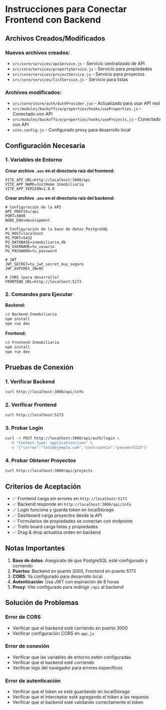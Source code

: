 # Instrucciones para Conectar Frontend con Backend

## Archivos Creados/Modificados

### Nuevos archivos creados:
- `src/core/services/apiService.js` - Servicio centralizado de API
- `src/core/services/propertyService.js` - Servicio para propiedades
- `src/core/services/projectService.js` - Servicio para proyectos
- `src/core/services/listService.js` - Servicio para listas

### Archivos modificados:
- `src/core/store/auth/AuthProvider.jsx` - Actualizado para usar API real
- `src/modules/backoffice/properties/hooks/useProperties.js` - Conectado con API
- `src/modules/backoffice/properties/hooks/useProjects.js` - Conectado con API
- `vite.config.js` - Configurado proxy para desarrollo local

## Configuración Necesaria

### 1. Variables de Entorno

**Crear archivo `.env` en el directorio raíz del frontend:**
```env
VITE_API_URL=http://localhost:3000/api
VITE_APP_NAME=JustHome Inmobiliaria
VITE_APP_VERSION=1.0.0
```

**Crear archivo `.env` en el directorio raíz del backend:**
```env
# Configuración de la API
API_PREFIX=/api
PORT=3000
NODE_ENV=development

# Configuración de la base de datos PostgreSQL
PG_HOST=localhost
PG_PORT=5432
PG_DATABASE=inmobiliaria_db
PG_USERNAME=tu_usuario
PG_PASSWORD=tu_password

# JWT
JWT_SECRET=tu_jwt_secret_muy_seguro
JWT_EXPIRES_IN=8h

# CORS (para desarrollo)
FRONTEND_URL=http://localhost:5173
```

### 2. Comandos para Ejecutar

**Backend:**
```bash
cd Backend-Inmobiliaria
npm install
npm run dev
```

**Frontend:**
```bash
cd Frontend-Inmobiliaria
npm install
npm run dev
```

## Pruebas de Conexión

### 1. Verificar Backend
```bash
curl http://localhost:3000/api/info
```

### 2. Verificar Frontend
```bash
curl http://localhost:5173
```

### 3. Probar Login
```bash
curl -X POST http://localhost:3000/api/auth/login \
  -H "Content-Type: application/json" \
  -d '{"correo":"test@ejemplo.com","contrasenia":"password123"}'
```

### 4. Probar Obtener Proyectos
```bash
curl http://localhost:3000/api/projects
```

## Criterios de Aceptación

- ✅ Frontend carga sin errores en `http://localhost:5173`
- ✅ Backend responde en `http://localhost:3000/api/info`
- ✅ Login funciona y guarda token en localStorage
- ✅ Dashboard carga proyectos desde la API
- ✅ Formularios de propiedades se conectan con endpoints
- ✅ Trello board carga listas y propiedades
- ✅ Drag & drop actualiza orden en backend

## Notas Importantes

1. **Base de datos**: Asegúrate de que PostgreSQL esté configurado y corriendo
2. **Puertos**: Backend en puerto 3000, Frontend en puerto 5173
3. **CORS**: Ya configurado para desarrollo local
4. **Autenticación**: Usa JWT con expiración de 8 horas
5. **Proxy**: Vite configurado para redirigir `/api` al backend

## Solución de Problemas

### Error de CORS
- Verificar que el backend esté corriendo en puerto 3000
- Verificar configuración CORS en `app.js`

### Error de conexión
- Verificar que las variables de entorno estén configuradas
- Verificar que el backend esté corriendo
- Verificar logs del navegador para errores específicos

### Error de autenticación
- Verificar que el token se esté guardando en localStorage
- Verificar que el interceptor esté agregando el token a las requests
- Verificar que el backend esté validando correctamente el token
